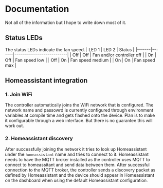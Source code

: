 # Documentation

Not all of the information but I hope to write down most of it.

## Status LEDs

The status LEDs indicate the fan speed.
| LED 1 | LED 2 | Status |
|-------|-------|---------------------------|
| Off | Off | Fan and/or controller off |
| On | Off | Fan speed low |
| Off | On | Fan speed medium |
| On | On | Fan speed max |

## Homeassistant integration

### 1. Join WiFi

The controller automatically joins the WiFi network that is configured.
The network name and passowrd is currently configured through environment variables at compile time and gets flashed onto the device. Plan is to make it configurable through a web interface. But there is no guarantee this will work out.

### 2. Homeassistant discovery

After successfully joining the network it tries to look up Homeassistant under the `homeassistant` name and tries to connect to it.
Homeassistant needs to have the MQTT broker installed as the controller uses MQTT to connect to homeassitant and send data between them.
After successful connection to the MQTT broker, the controller sends a discovery packet as defined by Homeassistant and the device should appear in Homeassistant on the dashboard when using the default Homeassistant configuration.
